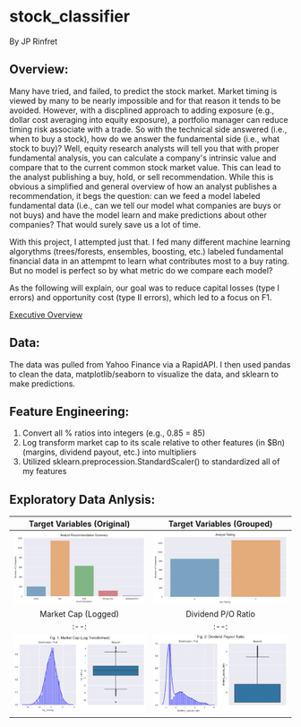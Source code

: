 # stock_classifier
By JP Rinfret

## Overview:
Many have tried, and failed, to predict the stock market. Market timing is viewed by many to be nearly impossible and for that reason it tends to be avoided. However, with a discplined approach to adding exposure (e.g., dollar cost averaging into equity exposure), a portfolio manager can reduce timing risk associate with a trade. So with the technical side answered (i.e., when to buy a stock), how do we answer the fundamental side (i.e., what stock to buy)? Well, equity research analysts will tell you that with proper fundamental analysis, you can calculate a company's intrinsic value and compare that to the current common stock market value. This can lead to the analyst publishing a buy, hold, or sell recommendation. While this is obvious a simplified and general overview of how an analyst publishes a recommendation, it begs the question: can we feed a model labeled fundamental data (i.e., can we tell our model what companies are buys or not buys) and have the model learn and make predictions about other companies? That would surely save us a lot of time.

With this project, I attempted just that. I fed many different machine learning algorythms (trees/forests, ensembles, boosting, etc.) labeled fundamental financial data in an attempmt to learn what contributes most to a buy rating. But no model is perfect so by what metric do we compare each model?

As the following will explain, our goal was to reduce capital losses (type I errors) and opportunity cost (type II errors), which led to a focus on F1.

[Executive Overview](https://docs.google.com/presentation/d/1ozVeV62RXFkmIIw2hxEZslO37sevHIF-tYhsow5Eu1Y/edit?usp=sharing)

## Data:
The data was pulled from Yahoo Finance via a RapidAPI. I then used pandas to clean the data, matplotlib/seaborn to visualize the data, and sklearn to make predictions.

## Feature Engineering:
1. Convert all % ratios into integers (e.g., 0.85 = 85)
2. Log transform market cap to its scale relative to other features (in $Bn)(margins, dividend payout, etc.) into multipliers
3. Utilized sklearn.preprocession.StandardScaler() to standardized all of my features

## Exploratory Data Anlysis:
Target Variables (Original)|Target Variables (Grouped)
:--:|:--:
![alt test](graphs/original_target_variables.png)|![alt test](graphs/grouped_target_variables.png)
Market Cap (Logged)|Dividend P/O Ratio|Earnings Per Share
:--:|:--:
![alt test](graphs/market_cap.png) | ![alt test](graphs/dividend_payout_ratio.png)
